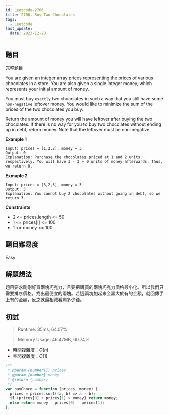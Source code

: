 ```yaml
---
id: Leetcode-2706
title: 2706. Buy Two Chocolates
tags:
  - Leetcode
last_update:
  date: 2023-12-20
---
```


## 題目

[完整題目](https://leetcode.com/problems/buy-two-chocolates/)

You are given an integer array prices representing the prices of various chocolates in a store. You are also given a single integer money, which represents your initial amount of money.

You must buy `exactly` two chocolates in such a way that you still have some `non-negative` leftover money. You would like to minimize the sum of the prices of the two chocolates you buy.

Return the amount of money you will have leftover after buying the two chocolates. If there is no way for you to buy two chocolates without ending up in debt, return money. Note that the leftover must be non-negative.

**Example 1**

```
Input: prices = [1,2,2], money = 3
Output: 0
Explanation: Purchase the chocolates priced at 1 and 2 units respectively. You will have 3 - 3 = 0 units of money afterwards. Thus, we return 0.
```

**Exmaple 2**

```
Input: prices = [3,2,3], money = 3
Output: 3
Explanation: You cannot buy 2 chocolates without going in debt, so we return 3.
```

**Constraints**

- 2 <= prices.length <= 50
- 1 <= prices[i] <= 100
- 1 <= money <= 100

## 題目難易度

Easy

## 解題想法

題目要求剛剛好買兩塊巧克力，且要把購買的兩塊巧克力價格最小化。所以我們只需要排序價格，找出最便宜的兩塊。若這兩塊加起來金額大於有的金額，就回傳手上有的金額，反之就最相減看剩多少錢。

## 初試

> Runtime: 85ms, 64.07%

> Memory Usage: 46.47MB, 60.74%

- 時間複雜度：$O(n)$
- 空間複雜度：$O(1)$

```javascript
/**
 * @param {number[]} prices
 * @param {number} money
 * @return {number}
 */
var buyChoco = function (prices, money) {
  prices = prices.sort((a, b) => a - b);
  if (prices[0] + prices[1] > money) return money;
  else return money - prices[0] - prices[1];
};
```
